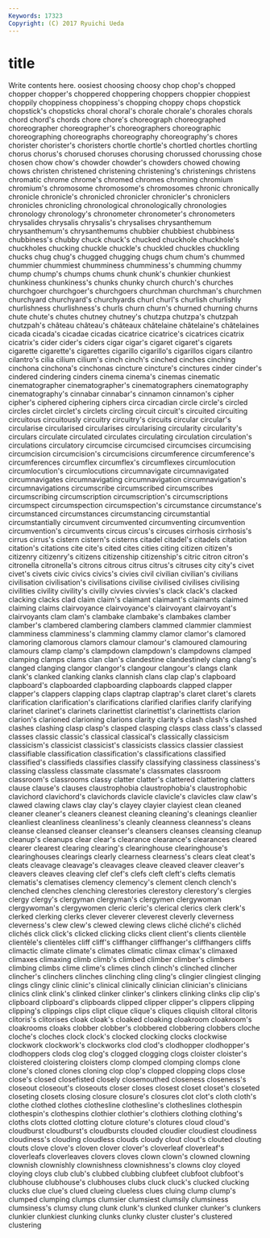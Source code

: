 ```yaml
---
Keywords: 17323 
Copyright: (C) 2017 Ryuichi Ueda
---
```


# title

Write contents here.
oosiest
choosing choosy chop chop's chopped chopper chopper's choppered choppering choppers
choppier choppiest choppily choppiness choppiness's chopping choppy chops chopstick chopstick's
chopsticks choral choral's chorale chorale's chorales chorals chord chord's chords
chore chore's choreograph choreographed choreographer choreographer's choreographers choreographic choreographing choreographs
choreography choreography's chores chorister chorister's choristers chortle chortle's chortled chortles
chortling chorus chorus's chorused choruses chorusing chorussed chorussing chose chosen
chow chow's chowder chowder's chowders chowed chowing chows christen christened
christening christening's christenings christens chromatic chrome chrome's chromed chromes chroming
chromium chromium's chromosome chromosome's chromosomes chronic chronically chronicle chronicle's chronicled
chronicler chronicler's chroniclers chronicles chronicling chronological chronologically chronologies chronology chronology's
chronometer chronometer's chronometers chrysalides chrysalis chrysalis's chrysalises chrysanthemum chrysanthemum's chrysanthemums
chubbier chubbiest chubbiness chubbiness's chubby chuck chuck's chucked chuckhole chuckhole's
chuckholes chucking chuckle chuckle's chuckled chuckles chuckling chucks chug chug's
chugged chugging chugs chum chum's chummed chummier chummiest chumminess chumminess's
chumming chummy chump chump's chumps chums chunk chunk's chunkier chunkiest
chunkiness chunkiness's chunks chunky church church's churches churchgoer churchgoer's churchgoers
churchman churchman's churchmen churchyard churchyard's churchyards churl churl's churlish churlishly
churlishness churlishness's churls churn churn's churned churning churns chute chute's
chutes chutney chutney's chutzpa chutzpa's chutzpah chutzpah's château château's châteaux
châtelaine châtelaine's châtelaines cicada cicada's cicadae cicadas cicatrice cicatrice's cicatrices
cicatrix cicatrix's cider cider's ciders cigar cigar's cigaret cigaret's cigarets
cigarette cigarette's cigarettes cigarillo cigarillo's cigarillos cigars cilantro cilantro's cilia
cilium cilium's cinch cinch's cinched cinches cinching cinchona cinchona's cinchonas
cincture cincture's cinctures cinder cinder's cindered cindering cinders cinema cinema's
cinemas cinematic cinematographer cinematographer's cinematographers cinematography cinematography's cinnabar cinnabar's cinnamon
cinnamon's cipher cipher's ciphered ciphering ciphers circa circadian circle circle's
circled circles circlet circlet's circlets circling circuit circuit's circuited circuiting
circuitous circuitously circuitry circuitry's circuits circular circular's circularise circularised circularises
circularising circularity circularity's circulars circulate circulated circulates circulating circulation circulation's
circulations circulatory circumcise circumcised circumcises circumcising circumcision circumcision's circumcisions circumference
circumference's circumferences circumflex circumflex's circumflexes circumlocution circumlocution's circumlocutions circumnavigate circumnavigated
circumnavigates circumnavigating circumnavigation circumnavigation's circumnavigations circumscribe circumscribed circumscribes circumscribing circumscription
circumscription's circumscriptions circumspect circumspection circumspection's circumstance circumstance's circumstanced circumstances circumstancing
circumstantial circumstantially circumvent circumvented circumventing circumvention circumvention's circumvents circus circus's
circuses cirrhosis cirrhosis's cirrus cirrus's cistern cistern's cisterns citadel citadel's
citadels citation citation's citations cite cite's cited cites cities citing
citizen citizen's citizenry citizenry's citizens citizenship citizenship's citric citron citron's
citronella citronella's citrons citrous citrus citrus's citruses city city's civet
civet's civets civic civics civics's civies civil civilian civilian's civilians
civilisation civilisation's civilisations civilise civilised civilises civilising civilities civility civility's
civilly civvies civvies's clack clack's clacked clacking clacks clad claim
claim's claimant claimant's claimants claimed claiming claims clairvoyance clairvoyance's clairvoyant
clairvoyant's clairvoyants clam clam's clambake clambake's clambakes clamber clamber's clambered
clambering clambers clammed clammier clammiest clamminess clamminess's clamming clammy clamor
clamor's clamored clamoring clamorous clamors clamour clamour's clamoured clamouring clamours
clamp clamp's clampdown clampdown's clampdowns clamped clamping clamps clams clan
clan's clandestine clandestinely clang clang's clanged clanging clangor clangor's clangour
clangour's clangs clank clank's clanked clanking clanks clannish clans clap
clap's clapboard clapboard's clapboarded clapboarding clapboards clapped clapper clapper's clappers
clapping claps claptrap claptrap's claret claret's clarets clarification clarification's clarifications
clarified clarifies clarify clarifying clarinet clarinet's clarinets clarinettist clarinettist's clarinettists
clarion clarion's clarioned clarioning clarions clarity clarity's clash clash's clashed
clashes clashing clasp clasp's clasped clasping clasps class class's classed
classes classic classic's classical classical's classically classicism classicism's classicist classicist's
classicists classics classier classiest classifiable classification classification's classifications classified classified's
classifieds classifies classify classifying classiness classiness's classing classless classmate classmate's
classmates classroom classroom's classrooms classy clatter clatter's clattered clattering clatters
clause clause's clauses claustrophobia claustrophobia's claustrophobic clavichord clavichord's clavichords clavicle
clavicle's clavicles claw claw's clawed clawing claws clay clay's clayey
clayier clayiest clean cleaned cleaner cleaner's cleaners cleanest cleaning cleaning's
cleanings cleanlier cleanliest cleanliness cleanliness's cleanly cleanness cleanness's cleans cleanse
cleansed cleanser cleanser's cleansers cleanses cleansing cleanup cleanup's cleanups clear
clear's clearance clearance's clearances cleared clearer clearest clearing clearing's clearinghouse
clearinghouse's clearinghouses clearings clearly clearness clearness's clears cleat cleat's cleats
cleavage cleavage's cleavages cleave cleaved cleaver cleaver's cleavers cleaves cleaving
clef clef's clefs cleft cleft's clefts clematis clematis's clematises clemency
clemency's clement clench clench's clenched clenches clenching clerestories clerestory clerestory's
clergies clergy clergy's clergyman clergyman's clergymen clergywoman clergywoman's clergywomen cleric
cleric's clerical clerics clerk clerk's clerked clerking clerks clever cleverer
cleverest cleverly cleverness cleverness's clew clew's clewed clewing clews cliché
cliché's clichéd clichés click click's clicked clicking clicks client client's
clients clientèle clientèle's clientèles cliff cliff's cliffhanger cliffhanger's cliffhangers cliffs
climactic climate climate's climates climatic climax climax's climaxed climaxes climaxing
climb climb's climbed climber climber's climbers climbing climbs clime clime's
climes clinch clinch's clinched clincher clincher's clinchers clinches clinching cling
cling's clingier clingiest clinging clings clingy clinic clinic's clinical clinically
clinician clinician's clinicians clinics clink clink's clinked clinker clinker's clinkers
clinking clinks clip clip's clipboard clipboard's clipboards clipped clipper clipper's
clippers clipping clipping's clippings clips clipt clique clique's cliques cliquish
clitoral clitoris clitoris's clitorises cloak cloak's cloaked cloaking cloakroom cloakroom's
cloakrooms cloaks clobber clobber's clobbered clobbering clobbers cloche cloche's cloches
clock clock's clocked clocking clocks clockwise clockwork clockwork's clockworks clod
clod's clodhopper clodhopper's clodhoppers clods clog clog's clogged clogging clogs
cloister cloister's cloistered cloistering cloisters clomp clomped clomping clomps clone
clone's cloned clones cloning clop clop's clopped clopping clops close
close's closed closefisted closely closemouthed closeness closeness's closeout closeout's closeouts
closer closes closest closet closet's closeted closeting closets closing closure
closure's closures clot clot's cloth cloth's clothe clothed clothes clothesline
clothesline's clotheslines clothespin clothespin's clothespins clothier clothier's clothiers clothing clothing's
cloths clots clotted clotting cloture cloture's clotures cloud cloud's cloudburst
cloudburst's cloudbursts clouded cloudier cloudiest cloudiness cloudiness's clouding cloudless clouds
cloudy clout clout's clouted clouting clouts clove clove's cloven clover
clover's cloverleaf cloverleaf's cloverleafs cloverleaves clovers cloves clown clown's clowned
clowning clownish clownishly clownishness clownishness's clowns cloy cloyed cloying cloys
club club's clubbed clubbing clubfeet clubfoot clubfoot's clubhouse clubhouse's clubhouses
clubs cluck cluck's clucked clucking clucks clue clue's clued clueing
clueless clues cluing clump clump's clumped clumping clumps clumsier clumsiest
clumsily clumsiness clumsiness's clumsy clung clunk clunk's clunked clunker clunker's
clunkers clunkier clunkiest clunking clunks clunky cluster cluster's clustered clustering
